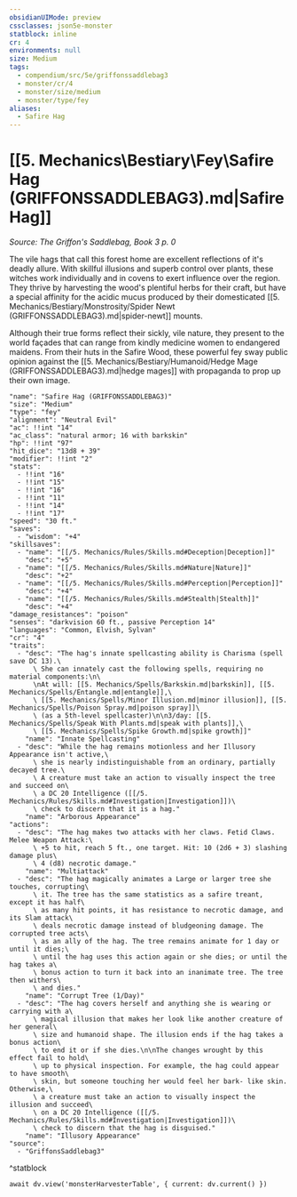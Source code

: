 ```yaml
---
obsidianUIMode: preview
cssclasses: json5e-monster
statblock: inline
cr: 4
environments: null
size: Medium
tags:
  - compendium/src/5e/griffonssaddlebag3
  - monster/cr/4
  - monster/size/medium
  - monster/type/fey
aliases:
  - Safire Hag
---
```

# [[5. Mechanics\Bestiary\Fey\Safire Hag (GRIFFONSSADDLEBAG3).md|Safire Hag]]
*Source: The Griffon's Saddlebag, Book 3 p. 0*

The vile hags that call this forest home are excellent reflections of it's deadly allure. With skillful illusions and superb control over plants, these witches work individually and in covens to exert influence over the region. They thrive by harvesting the wood's plentiful herbs for their craft, but have a special affinity for the acidic mucus produced by their domesticated [[5. Mechanics/Bestiary/Monstrosity/Spider Newt (GRIFFONSSADDLEBAG3).md|spider-newt]] mounts.

Although their true forms reflect their sickly, vile nature, they present to the world façades that can range from kindly medicine women to endangered maidens. From their huts in the Safire Wood, these powerful fey sway public opinion against the [[5. Mechanics/Bestiary/Humanoid/Hedge Mage (GRIFFONSSADDLEBAG3).md|hedge mages]] with propaganda to prop up their own image.

```statblock
"name": "Safire Hag (GRIFFONSSADDLEBAG3)"
"size": "Medium"
"type": "fey"
"alignment": "Neutral Evil"
"ac": !!int "14"
"ac_class": "natural armor; 16 with barkskin"
"hp": !!int "97"
"hit_dice": "13d8 + 39"
"modifier": !!int "2"
"stats":
  - !!int "16"
  - !!int "15"
  - !!int "16"
  - !!int "11"
  - !!int "14"
  - !!int "17"
"speed": "30 ft."
"saves":
  - "wisdom": "+4"
"skillsaves":
  - "name": "[[/5. Mechanics/Rules/Skills.md#Deception|Deception]]"
    "desc": "+5"
  - "name": "[[/5. Mechanics/Rules/Skills.md#Nature|Nature]]"
    "desc": "+2"
  - "name": "[[/5. Mechanics/Rules/Skills.md#Perception|Perception]]"
    "desc": "+4"
  - "name": "[[/5. Mechanics/Rules/Skills.md#Stealth|Stealth]]"
    "desc": "+4"
"damage_resistances": "poison"
"senses": "darkvision 60 ft., passive Perception 14"
"languages": "Common, Elvish, Sylvan"
"cr": "4"
"traits":
  - "desc": "The hag's innate spellcasting ability is Charisma (spell save DC 13).\
      \ She can innately cast the following spells, requiring no material components:\n\
      \nAt will: [[5. Mechanics/Spells/Barkskin.md|barkskin]], [[5. Mechanics/Spells/Entangle.md|entangle]],\
      \ [[5. Mechanics/Spells/Minor Illusion.md|minor illusion]], [[5. Mechanics/Spells/Poison Spray.md|poison spray]]\
      \ (as a 5th-level spellcaster)\n\n3/day: [[5. Mechanics/Spells/Speak With Plants.md|speak with plants]],\
      \ [[5. Mechanics/Spells/Spike Growth.md|spike growth]]"
    "name": "Innate Spellcasting"
  - "desc": "While the hag remains motionless and her Illusory Appearance isn't active,\
      \ she is nearly indistinguishable from an ordinary, partially decayed tree.\
      \ A creature must take an action to visually inspect the tree and succeed on\
      \ a DC 20 Intelligence ([[/5. Mechanics/Rules/Skills.md#Investigation|Investigation]])\
      \ check to discern that it is a hag."
    "name": "Arborous Appearance"
"actions":
  - "desc": "The hag makes two attacks with her claws. Fetid Claws. Melee Weapon Attack:\
      \ +5 to hit, reach 5 ft., one target. Hit: 10 (2d6 + 3) slashing damage plus\
      \ 4 (d8) necrotic damage."
    "name": "Multiattack"
  - "desc": "The hag magically animates a Large or larger tree she touches, corrupting\
      \ it. The tree has the same statistics as a safire treant, except it has half\
      \ as many hit points, it has resistance to necrotic damage, and its Slam attack\
      \ deals necrotic damage instead of bludgeoning damage. The corrupted tree acts\
      \ as an ally of the hag. The tree remains animate for 1 day or until it dies;\
      \ until the hag uses this action again or she dies; or until the hag takes a\
      \ bonus action to turn it back into an inanimate tree. The tree then withers\
      \ and dies."
    "name": "Corrupt Tree (1/Day)"
  - "desc": "The hag covers herself and anything she is wearing or carrying with a\
      \ magical illusion that makes her look like another creature of her general\
      \ size and humanoid shape. The illusion ends if the hag takes a bonus action\
      \ to end it or if she dies.\n\nThe changes wrought by this effect fail to hold\
      \ up to physical inspection. For example, the hag could appear to have smooth\
      \ skin, but someone touching her would feel her bark- like skin. Otherwise,\
      \ a creature must take an action to visually inspect the illusion and succeed\
      \ on a DC 20 Intelligence ([[/5. Mechanics/Rules/Skills.md#Investigation|Investigation]])\
      \ check to discern that the hag is disguised."
    "name": "Illusory Appearance"
"source":
  - "GriffonsSaddlebag3"
```
^statblock

```dataviewjs
await dv.view('monsterHarvesterTable', { current: dv.current() })
```

